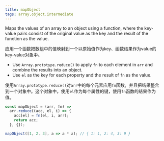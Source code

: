 ```yaml
---
title: mapObject
tags: array,object,intermediate
---
```


Maps the values of an array to an object using a function, where the key-value pairs consist of the original value as the key and the result of the function as the value.

应用一个函数把数组中的值映射到一个以原始值作为key、函数结果作为value的key-value对象中。

- Use `Array.prototype.reduce()` to apply `fn` to each element in `arr` and combine the results into an object.
- Use `el` as the key for each property and the result of `fn` as the value.

使用`Array.prototype.reduce()`对`arr`中的每个元素应用`fn`函数，并且把结果整合到一个对象中。这个对象中，使用`el`作为每个属性的键，使用`fn`函数的结果作为值。

```js
const mapObject = (arr, fn) =>
  arr.reduce((acc, el, i) => {
    acc[el] = fn(el, i, arr);
    return acc;
  }, {});
```

```js
mapObject([1, 2, 3], a => a * a); // { 1: 1, 2: 4, 3: 9 }
```
